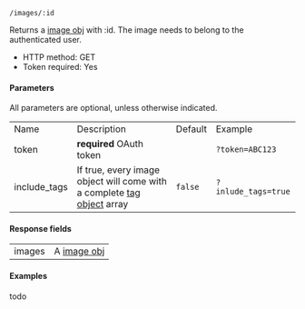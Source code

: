 `/images/:id`

Returns a [image obj](image-object.md) with :id. The image needs to belong to the authenticated user.

* HTTP method: GET
* Token required: Yes

#### Parameters
All parameters are optional, unless otherwise indicated.
<table>
  <tr>
    <td>Name</td>
    <td>Description</td>
    <td>Default</td>
    <td>Example</td>
  </tr>
  <tr>
    <td>token</td>
    <td><strong>required</strong> OAuth token</td>
    <td></td>
    <td><code>?token=ABC123</td>
  </tr>
  <tr>
    <td>include_tags</td>
    <td>If true, every image object will come with a complete <a href="tag-object.md">tag object</a> array</td>
    <td><code>false</code></td>
    <td><code>?inlude_tags=true</td>
  </tr>
</table>

#### Response fields
<table>
  <tr>
    <td>images</td>
    <td>A <a href="image-object.md">image obj</a></td>
  </tr>
</table>

#### Examples
todo